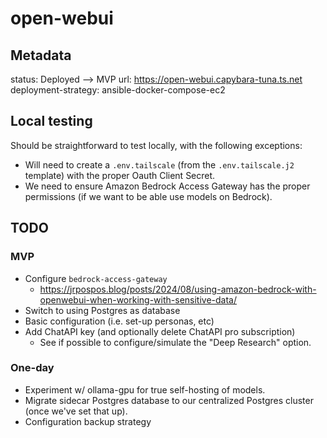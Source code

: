 # open-webui

## Metadata

status: Deployed --> MVP
url: https://open-webui.capybara-tuna.ts.net
deployment-strategy: ansible-docker-compose-ec2

## Local testing

Should be straightforward to test locally, with the following exceptions:

- Will need to create a `.env.tailscale` (from the `.env.tailscale.j2`
  template) with the proper Oauth Client Secret.
- We need to ensure Amazon Bedrock Access Gateway has the proper permissions (if
  we want to be able use models on Bedrock).

## TODO

### MVP

- Configure `bedrock-access-gateway`
    - https://jrpospos.blog/posts/2024/08/using-amazon-bedrock-with-openwebui-when-working-with-sensitive-data/
- Switch to using Postgres as database
- Basic configuration (i.e. set-up personas, etc)
- Add ChatAPI key (and optionally delete ChatAPI pro subscription)
    - See if possible to configure/simulate the "Deep Research" option.

### One-day

- Experiment w/ ollama-gpu for true self-hosting of models.
- Migrate sidecar Postgres database to our centralized Postgres cluster (once we've set
  that up).
- Configuration backup strategy
